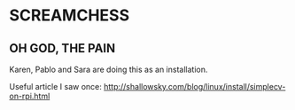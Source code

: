# SCREAMCHESS
## OH GOD, THE PAIN

Karen, Pablo and Sara are doing this as an installation.


Useful article I saw once: http://shallowsky.com/blog/linux/install/simplecv-on-rpi.html
